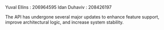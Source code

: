 Yuval Ellins : 206964595
Idan Duhaviv : 208426197

The API has undergone several major updates to enhance feature support, improve architectural logic, and increase system stability.



